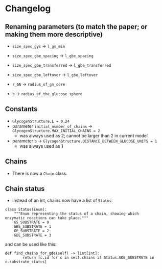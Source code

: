 Changelog
===

Renaming parameters (to match the paper; or making them more descriptive)
---

- ``size_spec_gys`` -> `` l_gs_min ``
- ``size_spec_gbe_spacing`` -> ``l_gbe_spacing``
- ``size_spec_gbe_transferred`` -> ``l_gbe_transferred``
- ``size_spec_gbe_leftover`` -> ``l_gbe_leftover``

- ``r_GN`` -> ``radius_of_gn_core``
- ``b`` -> ``radius_of_the_glucose_sphere``


Constants
---
- ``GlycogenStructure.L = 0.24``
- parameter ``initial_number_of_chains`` -> ``GlycogenStructure.MAX_INITIAL_CHAINS = 2``
  - was always used as 2; cannot be larger than 2 in current model
- parameter ``b`` -> ``GlycogenStructure.DISTANCE_BETWEEN_GLUCOSE_UNITS = 1``
  - was always used as 1

Chains
---
- There is now a ``Chain`` class.


Chain status
---
- instead of an int, chains now have a list of ``Status``:
```
class Status(Enum):
    """Enum representing the status of a chain, showing which enzymatic reactions can take place."""
    GS_SUBSTRATE = 0
    GBE_SUBSTRATE = 1
    GP_SUBSTRATE = 2
    GDE_SUBSTRATE = 3
```
and can be used like this:
```
def find_chains_for_gde(self) -> list[int]:
        return [c.id for c in self.chains if Status.GDE_SUBSTRATE in c.substrate_status]
```